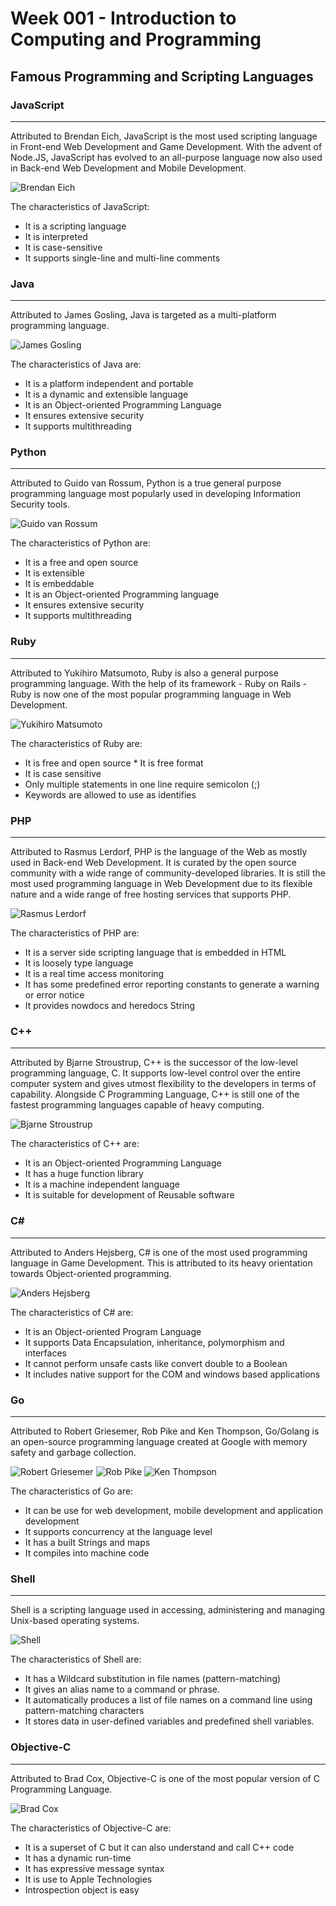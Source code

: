 # Week 001 - Introduction to Computing and Programming

## Famous Programming and Scripting Languages

### JavaScript

---

Attributed to Brendan Eich, JavaScript is the most used scripting language in Front-end Web Development and Game Development. With the advent of Node.JS, JavaScript has evolved to an all-purpose language now also used in Back-end Web Development and Mobile Development.

![Brendan Eich][brendan_eich]

The characteristics of JavaScript:
* It is a scripting language
* It is interpreted
* It is case-sensitive
* It supports single-line and multi-line comments

### Java

---

Attributed to James Gosling, Java is targeted as a multi-platform programming language.

![James Gosling][james_gosling]

The characteristics of Java are:
* It is a platform independent and portable
* It is a dynamic and extensible language
* It is an Object-oriented Programming Language
* It ensures extensive security
* It supports multithreading

### Python

---

Attributed to Guido van Rossum, Python is a true general purpose programming language most popularly used in developing Information Security tools.

![Guido van Rossum][guido_rossum]

The characteristics of Python are:
* It is a free and open source 
* It is extensible
* It is embeddable
* It is an Object-oriented Programming language
* It ensures extensive security
* It supports multithreading

### Ruby

---

Attributed to Yukihiro Matsumoto, Ruby is also a general purpose programming language. With the help of its framework - Ruby on Rails - Ruby is now one of the most popular programming language in Web Development.

![Yukihiro Matsumoto][yukihiro_matsumoto]

The characteristics of Ruby are:
* It is free and open source * It is free format
* It is case sensitive
* Only multiple statements in one line require semicolon (;)
* Keywords  are allowed to use as identifies

### PHP

---

Attributed to Rasmus Lerdorf, PHP is the language of the Web as mostly used in Back-end Web Development. It is curated by the open source community with a wide range of community-developed libraries. It is still the most used programming language in Web Development due to its flexible nature and a wide range of free hosting services that supports PHP.

![Rasmus Lerdorf][rasmus_lerdorf]

The characteristics of PHP are:
* It is a server side scripting language that is embedded in HTML
* It is loosely type language
* It is a real time access monitoring
* It has some predefined error reporting constants to generate a warning or error notice
* It provides nowdocs and heredocs  String

### C++

---

Attributed by Bjarne Stroustrup, C++ is the successor of the low-level programming language, C. It supports low-level control over the entire computer system and gives utmost flexibility to the developers in terms of capability. Alongside C Programming Language, C++ is still one of the fastest programming languages capable of heavy computing.

![Bjarne Stroustrup][bjarne_stroustrup]

The characteristics of C++ are:
* It is an Object-oriented Programming Language
* It has a huge function library
* It is a machine independent language
* It is suitable for development of Reusable software

### C#

---

Attributed to Anders Hejsberg, C# is one of the most used programming language in Game Development. This is attributed to its heavy orientation towards Object-oriented programming.

![Anders Hejsberg][anders_hejsberg]

The characteristics of C# are:
* It is an Object-oriented Program Language
* It supports Data Encapsulation, inheritance, polymorphism and interfaces
* It cannot perform unsafe casts like convert double to a Boolean
* It includes native support for the COM and windows based applications

### Go

---

Attributed to Robert Griesemer, Rob Pike and Ken Thompson, Go/Golang is an open-source programming language created at Google with memory safety and garbage collection.

![Robert Griesemer][robert_griesemer] 
![Rob Pike][rob_pike]
![Ken Thompson][ken_thompson]

The characteristics of Go are:
* It can be use for web development, mobile development and application development
* It supports concurrency at the language level
* It has a built Strings and maps
* It compiles into machine code

### Shell

---

Shell is a scripting language used in accessing, administering and managing Unix-based operating systems.

![Shell][shell]

The characteristics of Shell are:
* It has a Wildcard substitution in file names (pattern-matching)
* It gives an alias name to a command or phrase.
* It automatically produces a list of file names on a command line using pattern-matching characters
* It stores data in user-defined variables and predefined shell variables.

### Objective-C

---

Attributed to Brad Cox, Objective-C is one of the most popular version of C Programming Language.

![Brad Cox][brad_cox]

The characteristics of Objective-C are:
* It is a superset of C but it can also understand and call C++ code
* It has a dynamic run-time 
* It has expressive message syntax
* It is use to Apple Technologies
* Introspection object is easy

[brendan_eich]: ./images/brendan_eich.jpg "Retrieved from https://blog.mozilla.org/press/files/2012/04/Thumbnail-Full_Eich_04.jpg on April 10, 2017."
[james_gosling]: ./images/james_gosling.jpg "Retrieved from https://commons.wikimedia.org/w/index.php?curid=3672205 on April 10, 2017."
[guido_rossum]: ./images/guido_rossum.jpg "Retrieved from https://twitter.com/gvanrossum on April 10, 2017."
[yukihiro_matsumoto]: ./images/yukihiro_matsumoto.png "Retrieved from http://2011.rubyworld-conf.org/en/program/Key-1/ on April 10, 2017."
[rasmus_lerdorf]: ./images/rasmus_lerdorf.jpg "Retrieved from https://twitter.com/rasmus on April 10, 2017."
[bjarne_stroustrup]: ./images/bjarne_stroustrup.jpg "Retrieved from http://www.computerhistory.org/fellowawards/hall/bjarne-stroustrup/ on April 10, 2017."
[anders_hejsberg]: ./images/anders_hejsberg.jpg "Retrieved from https://twitter.com/ahejlsberg?lang=en."
[robert_griesemer]: ./images/robert_griesemer.png "Retrieved from https://research.google.com/pubs/author96.html on April 10, 2017."
[rob_pike]: ./images/rob_pike.jpg "Retrieved from https://www.cio.com.au/slideshow/524144/pictures-celebrating-unix-heroes/ on May 11, 2018."
[ken_thompson]: ./images/ken_thompson.jpg "Retrieved from http://www.computerhistory.org/fellowawards/hall/ken-thompson/ on May 11, 2018."
[shell]: ./images/shell.png "Retrieved from https://www.vidarholen.net/imgs/blog/shot20070911203001.png on April 10, 2017."
[brad_cox]: ./images/brad_cox.png "Retrieved from http://metaphonically.com/blog/?p=84on April 10, 2017."
